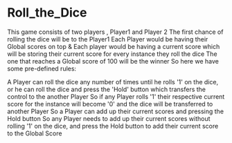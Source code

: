 # Roll_the_Dice
This game consists of two players , Player1 and Player 2
The first chance of rolling the dice will be to the Player1
Each Player would be having their Global scores on top & Each player would be having a current score which will be storing their current score for every instance they roll the dice
The one that reaches a Global score of 100 will be the winner 
So here we have some pre-defined rules:

A Player can roll the dice any number of times until he rolls '1' on the dice, or he can roll the dice and press the 'Hold' button which transfers the control to the another Player
So if any Player rolls '1' their respective current score for the instance will become '0' and the dice will be transferred to another Player
So a Player can add up their current scores and pressing the Hold button 
So any Player needs to add up their current scores without rolling '1' on the dice, and press the Hold button to add their current score to the Global Score

